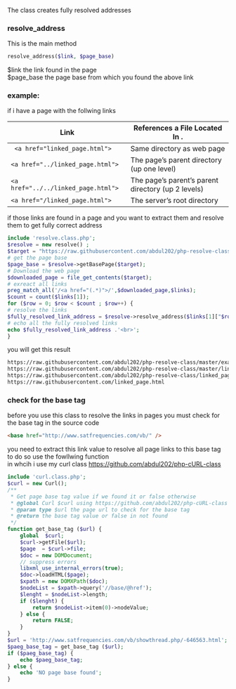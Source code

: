 The class creates fully resolved addresses
### resolve_address
This is the main method <br>
```php
resolve_address($link, $page_base) 
```
$link the link found in the page <br>
$page_base the page base from which you found the above link <br>

### example:
if i have a page with the follwing links

| Link                              | References a File Located In .  |
|--------------------------------- | -----------------------------|
|` <a href="linked_page.html">`     | Same directory as web page |
|`<a href="../linked_page.html">`    |  The page’s parent directory (up one level) |
|`<a href="../../linked_page.html">` |  The page’s parent’s parent directory (up 2 levels) |
|`<a href="/linked_page.html"> `     |  The server’s root directory |

if those links are found in a page and you want to extract them and resolve them to get fully correct address<br>
```php
include 'resolve.class.php';
$resolve = new resolve() ;
$target = "https://raw.githubusercontent.com/abdul202/php-resolve-class/master/examples/page_with_links.html";
# get the page base
$page_base = $resolve->getBasePage($target);
# Download the web page
$downloaded_page = file_get_contents($target);
# exreact all links
preg_match_all('/<a href="(.*)">/',$downloaded_page,$links);
$count = count($links[1]);
for ($row = 0; $row < $count ; $row++) {
# resolve the links   
$fully_resolved_link_address = $resolve->resolve_address($links[1]["$row"], $page_base);
# echo all the fully resolved links
echo $fully_resolved_link_address .'<br>';
}
```
you will get this result
```html
https://raw.githubusercontent.com/abdul202/php-resolve-class/master/examples/linked_page.html
https://raw.githubusercontent.com/abdul202/php-resolve-class/master/linked_page.html
https://raw.githubusercontent.com/abdul202/php-resolve-class/linked_page.html
https://raw.githubusercontent.com/linked_page.html
```
### check for the base tag
before you use this class to resolve the links in pages you must check for the base tag in the source code
```html
<base href="http://www.satfrequencies.com/vb/" />
```
you need to extract this link value to resolve all page links to this base tag <br>
to do so use the fowllwing function <br>
in whcih i use my curl class https://github.com/abdul202/php-cURL-class <br>
```php
include 'curl.class.php';
$curl = new Curl();
/**
 * Get page base tag value if we found it or false otherwise
 * @global Curl $curl using https://github.com/abdul202/php-cURL-class
 * @param type $url the page url to check for the base tag
 * @return the base tag value or false in not found
 */
function get_base_tag ($url) {
    global  $curl;
    $curl->getFile($url);
    $page  = $curl->file;
    $doc = new DOMDocument;
    // suppress errors
    libxml_use_internal_errors(true);
    $doc->loadHTML($page);
    $xpath = new DOMXPath($doc);
    $nodeList = $xpath->query('//base/@href');
    $lenght = $nodeList->length;
    if ($lenght) {
        return $nodeList->item(0)->nodeValue;
    } else {
        return FALSE;
    }  
}
$url = 'http://www.satfrequencies.com/vb/showthread.php/-646563.html';
$paeg_base_tag = get_base_tag ($url);
if ($paeg_base_tag) {
    echo $paeg_base_tag;
} else {
    echo 'NO page base found';
}
```
